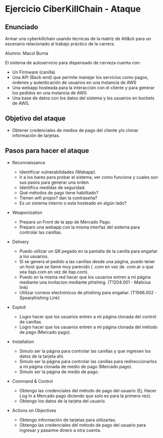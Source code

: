 # Ejercicio CiberKillChain - Ataque

## Enunciado

Armar una cyberkillchain usando técnicas de la matriz de Att&ck para un escenario relacionado al trabajo práctico de la carrera.

Alumno: Macol Burna

El sistema de autoservicio para dispensado de cerveza cuenta con:
 * Un Firmware (canilla)
 * Una API (Back-end) que permite manejar los servicios como pagos, órdenes y autenticación de usuarios en una instancia de AWS
 * Una webapp hosteada para la interacción con el cliente y para generar los pedidos en una instancia de AWS
 * Una base de datos con los datos del sistema y los usuarios en buckets de AWS.

## Objetivo del ataque

 * Obtener credenciales de medios de pago del cliente y/o clonar información de tarjetas.
       
## Pasos para hacer el ataque

* Reconnaissance
  - Identificar vulnerabilidades (Webapp).
  - Ir a los bares para probar el sistema, ver como funciona y cuales son sus pasos para generar una orden.
  - Identifico medidas de seguridad.
  - Qué métodos de pago tiene habilitado?
  - Tienen wifi propio? dan la contraseña?
  - Es un sistema interno o esta hosteado en algún lado?

* Weaponization
  - Prepara un Front de la app de Mercado Pago.
  - Preparo una webapp con la misma interfaz del sistema para controlar las canillas.

* Delivery
  - Puedo utilizar un QR pegado en la pantalla de la canilla para engañar a los usuarios.
  - Si se genera el pedido a las canillas desde una página, puedo tener un host que se llame muy parecido ( .com en vez de .com.ar o que sea itapi.com en vez de itap.com).
  - Puedo en la misma red hacer que los usuarios entren a mi página mediante una invitacion mediante phishing. (T1204.001 - Malicius link)
  - Utilizar correos electrónicos de phishing para engañar. (T1566.002 - Spearphishing Link)

* Exploit
  - Logro hacer que los usuarios entren a mi página clonada del control de canillas.
  - Logro hacer que los usuarios entren a mi página clonada del método de pago (Mercado pago).

* Installation
  - Simulo ser la página para controlar las canillas y que ingresen los datos de la tarjeta ahí.
  - Simulo ser la página para controlar las canillas para redireccionarlos a mi página clonada de medio de pago (Mercado pago).
  - Simulo ser la página de medio de pago.

* Command & Control
  - Obtengo las credenciales del método de pago del usuario (Ej. Hacer Log In a Mercado pago diciendo que solo es para la primera vez).
  - Obtengo los datos de la tarjeta del usuario.
  
* Actions on Objectives
  - Obtengo información de tarjetas para utilizarlas.
  - Obtengo las credenciales del método de pago del usuario para ingresar y pasarme dinero a otra cuenta.

